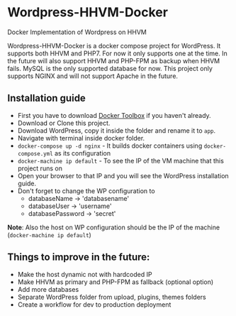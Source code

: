 # Wordpress-HHVM-Docker
Docker Implementation of Wordpress on HHVM

Wordpress-HHVM-Docker is a docker compose project for WordPress. It supports both HHVM and PHP7. For now it only supports one at the time. In the future will also support HHVM and PHP-FPM as backup when HHVM fails. MySQL is the only supported database for now. This project only supports NGINX and will not support Apache in the future.

## Installation guide

  - First you have to download [Docker Toolbox](https://www.docker.com/products/overview#/docker_toolbox) if you haven't already.
  - Download or Clone this project.
  - Download WordPress, copy it inside the folder and rename it to `app`.
  - Navigate with terminal inside docker folder.
  - `docker-compose up -d nginx` - It builds docker containers using `docker-compose.yml` as its configuration
  - `docker-machine ip default` - To see the IP of the VM machine that this project runs on
  - Open your browser to that IP and you will see the WordPress installation guide.
  - Don't forget to change the WP configuration to
     - databaseName -> 'databasename'
     - databaseUser -> 'username'
     - databasePassword -> 'secret'

**Note**: Also the host on WP configuration should be the IP of the machine (`docker-machine ip default`)

## Things to improve in the future:

  - Make the host dynamic not with hardcoded IP
  - Make HHVM as primary and PHP-FPM as fallback (optional option)
  - Add more databases
  - Separate WordPress folder from upload, plugins, themes folders
  - Create a workflow for dev to production deployment
